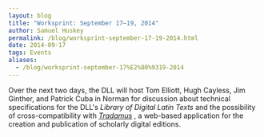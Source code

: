 ```yaml
---
layout: blog
title: "Worksprint: September 17–19, 2014"
author: Samuel Huskey
permalink: /blog/worksprint-september-17-19-2014.html
date: 2014-09-17
tags: Events
aliases:
  - /blog/worksprint-september-17%E2%80%9319-2014
---
```


Over the next two days, the DLL will host Tom Elliott, Hugh Cayless, Jim Ginther, and Patrick Cuba in Norman for discussion about technical specifications for the DLL's _Library of Digital Latin Texts_ and the possibility of cross-compatibility with _[Tradamus](http://www.slu.edu/center-for-digital-humanities/projects/current-projects/tradamus)_ , a web-based application for the creation and publication of scholarly digital editions.

